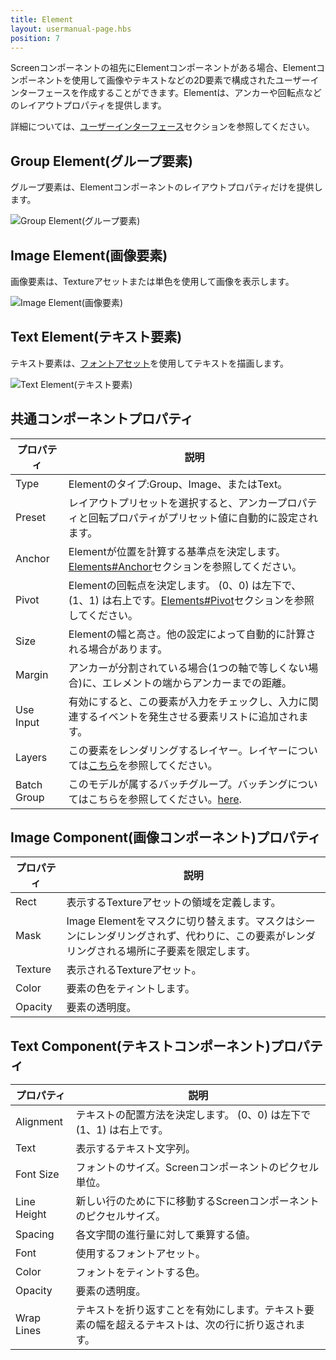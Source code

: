 ```yaml
---
title: Element
layout: usermanual-page.hbs
position: 7
---
```


Screenコンポーネントの祖先にElementコンポーネントがある場合、Elementコンポーネントを使用して画像やテキストなどの2D要素で構成されたユーザーインターフェースを作成することができます。Elementは、アンカーや回転点などのレイアウトプロパティを提供します。

詳細については、[ユーザーインターフェース][1]セクションを参照してください。

## Group Element(グループ要素)

グループ要素は、Elementコンポーネントのレイアウトプロパティだけを提供します。

![Group Element(グループ要素)][2]

## Image Element(画像要素)

画像要素は、Textureアセットまたは単色を使用して画像を表示します。

![Image Element(画像要素)][3]

## Text Element(テキスト要素)

テキスト要素は、[フォントアセット][4]を使用してテキストを描画します。

![Text Element(テキスト要素)][5]

## 共通コンポーネントプロパティ

| プロパティ    | 説明 |
|-------------|-------------|
| Type        | Elementのタイプ:Group、Image、またはText。 |
| Preset      | レイアウトプリセットを選択すると、アンカープロパティと回転プロパティがプリセット値に自動的に設定されます。 |
| Anchor      | Elementが位置を計算する基準点を決定します。[Elements#Anchor][6]セクションを参照してください。 |
| Pivot       | Elementの回転点を決定します。 (0、0) は左下で、 (1、1) は右上です。[Elements#Pivot][7]セクションを参照してください。 |
| Size        | Elementの幅と高さ。他の設定によって自動的に計算される場合があります。 |
| Margin      | アンカーが分割されている場合(1つの軸で等しくない場合)に、エレメントの端からアンカーまでの距離。 |
| Use Input   | 有効にすると、この要素が入力をチェックし、入力に関連するイベントを発生させる要素リストに追加されます。 |
| Layers      | この要素をレンダリングするレイヤー。レイヤーについては[こちら][8]を参照してください。 |
| Batch Group | このモデルが属するバッチグループ。バッチングについてはこちらを参照してください。[here][9]. |

## Image Component(画像コンポーネント)プロパティ

| プロパティ | 説明 |
|----------|-------------|
| Rect     | 表示するTextureアセットの領域を定義します。 |
| Mask     | Image Elementをマスクに切り替えます。マスクはシーンにレンダリングされず、代わりに、この要素がレンダリングされる場所に子要素を限定します。 |
| Texture  | 表示されるTextureアセット。 |
| Color    | 要素の色をティントします。 |
| Opacity  | 要素の透明度。 |

## Text Component(テキストコンポーネント)プロパティ

| プロパティ    | 説明 |
|-------------|-------------|
| Alignment   | テキストの配置方法を決定します。 (0、0) は左下で (1、1) は右上です。 |
| Text        | 表示するテキスト文字列。 |
| Font Size   | フォントのサイズ。Screenコンポーネントのピクセル単位。 |
| Line Height | 新しい行のために下に移動するScreenコンポーネントのピクセルサイズ。 |
| Spacing     | 各文字間の進行量に対して乗算する値。 |
| Font        | 使用するフォントアセット。 |
| Color       | フォントをティントする色。 |
| Opacity     | 要素の透明度。 |
| Wrap Lines  | テキストを折り返すことを有効にします。テキスト要素の幅を超えるテキストは、次の行に折り返されます。 |

[1]: /user-manual/user-interface
[2]: /images/user-manual/scenes/components/component-element-group.png
[3]: /images/user-manual/scenes/components/component-element-image.png
[4]: /user-manual/assets/fonts/
[5]: /images/user-manual/scenes/components/component-element-text.png
[6]: /user-manual/user-interface/elements/#anchor
[7]: /user-manual/user-interface/elements/#pivot
[8]: /user-manual/graphics/layers
[9]: /user-manual/optimization/batching
